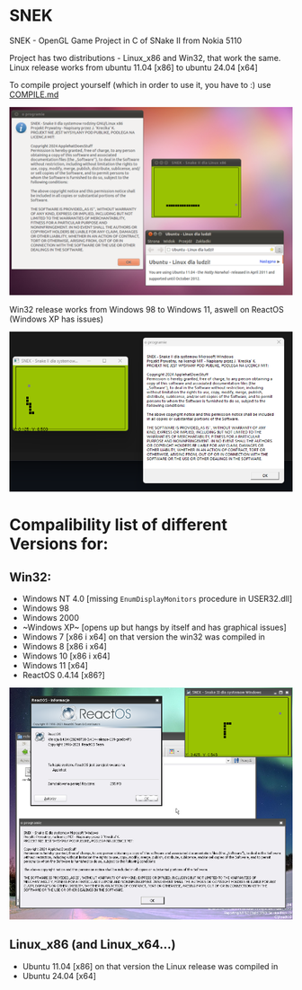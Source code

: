 # SNEK
SNEK - OpenGL Game Project in C of SNake II from Nokia 5110

Project has two distributions - Linux_x86 and Win32, that work the same.
Linux release works from ubuntu 11.04 [x86] to ubuntu 24.04 [x64]

To compile project yourself (which in order to use it, you have to :) use <a href="https://github.com/ApplehatDot/SNEK/blob/main/docs%2FCOMPILE.md">COMPILE.md</a>

<img src="source/images/ubuntuSNEK.png">

Win32 release works from Windows 98 to Windows 11, aswell on ReactOS (Windows XP has issues)

<img src="source/images/windowsSNEK.png">

# Compalibility list of different Versions for:
## Win32:
- Windows NT 4.0 [missing `EnumDisplayMonitors` procedure in USER32.dll]
- Windows 98
- Windows 2000
- ~Windows XP~ [opens up but hangs by itself and has graphical issues]
- Windows 7 [x86 i x64] on that version the win32 was compiled in
- Windows 8 [x86 i x64]
- Windows 10 [x86 i x64]
- Windows 11 [x64]
- ReactOS 0.4.14 [x86?]
<img src="source/images/ReactOS.png">

## Linux_x86 (and Linux_x64...)
- Ubuntu 11.04 [x86] on that version the Linux release was compiled in
- Ubuntu 24.04 [x64] 

